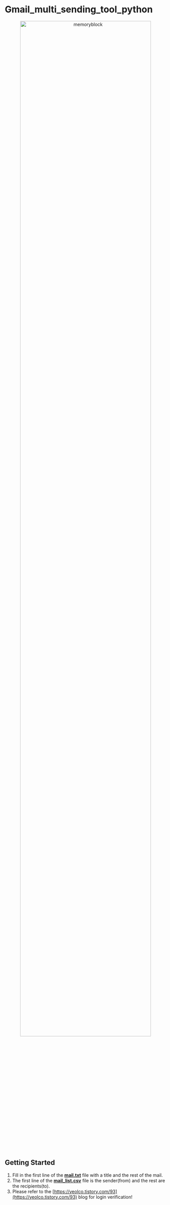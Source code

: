 # Gmail_multi_sending_tool_python

<p align="center"><img src="https://user-images.githubusercontent.com/53032349/107144055-e3486b00-697b-11eb-906d-fce085425537.png" width="90%" height="90%" title="70px" alt="memoryblock"></p>

## Getting Started
1. Fill in the first line of the [**mail.txt**](https://github.com/cjf8899/Gmail_multi_sending_tool/blob/main/mail.txt) file with a title and the rest of the mail.
2. The first line of the [**mail_list.csv**](https://github.com/cjf8899/Gmail_multi_sending_tool/blob/main/mail_list.csv) file is the sender(from) and the rest are the recipients(to).
3. Please refer to the [https://yeolco.tistory.com/93](https://yeolco.tistory.com/93) blog for login verification!
